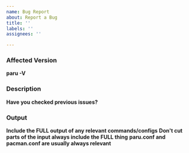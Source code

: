 ```yaml
---
name: Bug Report
about: Report a Bug
title: ''
labels: ''
assignees: ''

---
```


### Affected Version
**paru -V**

### Description
**Have you checked previous issues?**

### Output
**Include the FULL output of any relevant commands/configs**
**Don't cut parts of the input always include the FULL thing**
**paru.conf and pacman.conf are usually always relevant**

```sh

```
